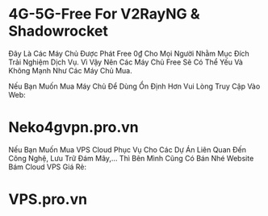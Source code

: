 # 4G-5G-Free For V2RayNG & Shadowrocket
Đây Là Các Máy Chủ Được Phát Free 0₫ Cho Mọi Người Nhằm Mục Đích Trải Nghiệm Dịch Vụ.
Vì Vậy Nên Các Máy Chủ Free Sẽ Có Thể Yếu Và Không Mạnh Như Các Máy Chủ Mua.

Nếu Bạn Muốn Mua Máy Chủ Để Dùng Ổn Định Hơn Vui Lòng Truy Cập Vào Web: 
# Neko4gvpn.pro.vn

Nếu Bạn Muốn Mua VPS Cloud Phục Vụ Cho Các Dự Án Liên Quan Đến Công Nghệ, Lưu Trữ Đám Mây,... Thì Bên Mình Cũng Có Bán Nhé
Website Bám Cloud VPS Giá Rẻ: 
# VPS.pro.vn
